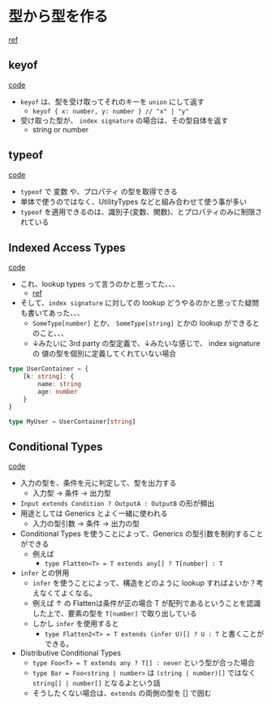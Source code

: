# 型から型を作る

[ref](https://www.typescriptlang.org/docs/handbook/2/types-from-types.html)

## keyof

[code](./keyof.ts)

- `keyof` は、型を受け取ってそれのキーを `union` にして返す
  - `keyof { x: number, y: number } // "x" | "y"`
- 受け取った型が、 `index signature` の場合は、その型自体を返す
  - string or number

## typeof

[code](./typeof.ts)

- `typeof` で 変数 や、プロパティ の型を取得できる
- 単体で使うのではなく、UtilityTypes などと組み合わせて使う事が多い
- `typeof` を適用できるのは、識別子(変数、関数)、とプロパティのみに制限されている

## Indexed Access Types

[code](./indexed_access_types.ts)

- これ、lookup types って言うのかと思ってた、、、
  - [ref](https://www.typescriptlang.org/docs/handbook/release-notes/typescript-2-1.html#keyof-and-lookup-types)
- そして、`index signature` に対しての lookup どうやるのかと思ってた疑問も書いてあった、、、
  - `SomeType[number]` とか、 `SomeType[string]` とかの lookup ができるとのこと、、、
  - ↓みたいに 3rd party の型定義で、↓みたいな感じで、 index signature の 値の型を個別に定義してくれていない場合

```ts
type UserContainer = {
    [k: string]: {
        name: string
        age: number
    }
}

type MyUser = UserContainer[string]
```

## Conditional Types

[code](./conditional_types.ts)

- 入力の型を、条件を元に判定して、型を出力する
  - 入力型 -> 条件 -> 出力型
- `Input extends Condition ? OutputA : OutputB` の形が頻出
- 用途としては Generics とよく一緒に使われる
  - 入力の型引数 -> 条件 -> 出力の型
- Conditional Types を使うことによって、Generics の型引数を制約することができる
  - 例えば
    - `type Flatten<T> = T extends any[] ? T[number] : T`
- `infer` との併用
  - `infer` を使うことによって、構造をどのように lookup すればよいか？考えなくてよくなる。
  - 例えば ↑ の Flattenは条件が正の場合 T が配列であるということを認識した上で、要素の型を `T[number]` で取り出している
  - しかし `infer` を使用すると
    - `type Flatten2<T> = T extends (infer U)[] ? U : T` と書くことができる。
- Distributive Conditional Types
  - `type Foo<T> = T extends any ? T[] : never` という型が合った場合
  - `type Bar = Foo<string | number>` は `(string | number)[]` ではなく `string[] | number[]` となるよという話
  - そうしたくない場合は、`extends` の両側の型を [] で囲む

